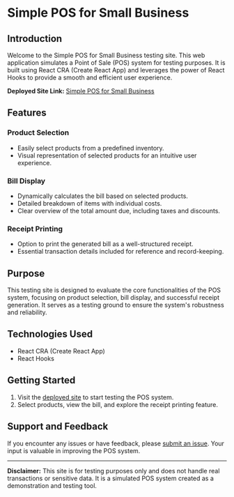 # Simple POS for Small Business

## Introduction

Welcome to the Simple POS for Small Business testing site. This web application simulates a Point of Sale (POS) system for testing purposes. It is built using React CRA (Create React App) and leverages the power of React Hooks to provide a smooth and efficient user experience.

**Deployed Site Link:** [Simple POS for Small Business](https://ahnyi.github.io/dev-pos-test/)

## Features

### Product Selection

- Easily select products from a predefined inventory.
- Visual representation of selected products for an intuitive user experience.

### Bill Display

- Dynamically calculates the bill based on selected products.
- Detailed breakdown of items with individual costs.
- Clear overview of the total amount due, including taxes and discounts.

### Receipt Printing

- Option to print the generated bill as a well-structured receipt.
- Essential transaction details included for reference and record-keeping.

## Purpose

This testing site is designed to evaluate the core functionalities of the POS system, focusing on product selection, bill display, and successful receipt generation. It serves as a testing ground to ensure the system's robustness and reliability.

## Technologies Used

- React CRA (Create React App)
- React Hooks

## Getting Started

1. Visit the [deployed site](https://ahnyi.github.io/dev-pos-test/) to start testing the POS system.
2. Select products, view the bill, and explore the receipt printing feature.

## Support and Feedback

If you encounter any issues or have feedback, please [submit an issue](https://github.com/ahnyi/dev-pos-test/issues). Your input is valuable in improving the POS system.

---

**Disclaimer:** This site is for testing purposes only and does not handle real transactions or sensitive data. It is a simulated POS system created as a demonstration and testing tool.
